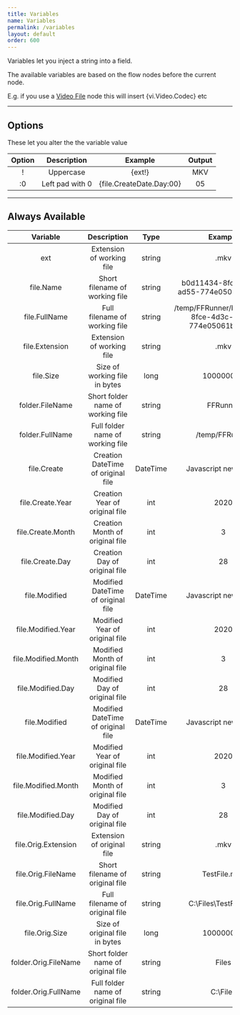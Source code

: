 ```yaml
---
title: Variables
name: Variables
permalink: /variables
layout: default
order: 600
---
```


Variables let you inject a string into a field.  

The available variables are based on the flow nodes before the current node.   

E.g. if you use a [Video File](/plugins/video-nodes/video-file) node this will insert {vi.Video.Codec} etc

---

## Options
These let you alter the the variable value

| Option | Description | Example | Output |
| :---: | :---: | :---: | :---: |
| ! | Uppercase | {ext!} | MKV |
| :0 | Left pad with 0 | {file.CreateDate.Day:00} | 05 |

---

## Always Available

| Variable | Description | Type | Example |
| :---: | :---: | :---: | :---: |
| ext | Extension of working file | string | .mkv |
| file.Name | Short filename of working file | string | b0d11434-8fce-4d3c-ad55-774e05061bdf.mkv |
| file.FullName | Full filename of working file | string | /temp/FFRunner/b0d11434-8fce-4d3c-ad55-774e05061bdf.mkv |
| file.Extension | Extension of working file | string | .mkv |
| file.Size | Size of working file in bytes | long | 100000000 |
| folder.FileName | Short folder name of working file | string | FFRunner |
| folder.FullName | Full folder name of working file | string | /temp/FFRunner |
| file.Create | Creation DateTime of original file | DateTime | Javascript new Date() |
| file.Create.Year | Creation Year of original file | int | 2020 |
| file.Create.Month | Creation Month of original file | int | 3 |
| file.Create.Day | Creation Day of original file | int | 28 |
| file.Modified | Modified DateTime of original file | DateTime | Javascript new Date() |
| file.Modified.Year | Modified Year of original file | int | 2020 |
| file.Modified.Month | Modified Month of original file | int | 3 |
| file.Modified.Day | Modified Day of original file | int | 28 |
| file.Modified | Modified DateTime of original file | DateTime | Javascript new Date() |
| file.Modified.Year | Modified Year of original file | int | 2020 |
| file.Modified.Month | Modified Month of original file | int | 3 |
| file.Modified.Day | Modified Day of original file | int | 28 |
| file.Orig.Extension | Extension of original file | string | .mkv |
| file.Orig.FileName | Short filename of original file | string | TestFile.mkv |
| file.Orig.FullName | Full filename of original file | string | C:\Files\TestFile.mkv |
| file.Orig.Size | Size of original file in bytes | long | 100000000 |
| folder.Orig.FileName | Short folder name of original file | string | Files |
| folder.Orig.FullName | Full folder name of original file | string | C:\Files |
